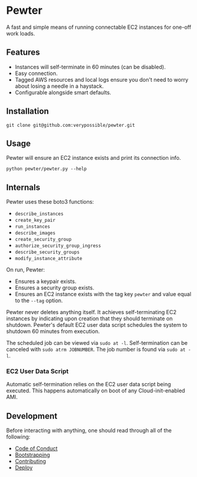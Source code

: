 # Pewter

A fast and simple means of running connectable EC2 instances for one-off work loads.

## Features

- Instances will self-terminate in 60 minutes (can be disabled).
- Easy connection.
- Tagged AWS resources and local logs ensure you don't need to worry about losing a needle in a
  haystack.
- Configurable alongside smart defaults.

## Installation

```shell
git clone git@github.com:verypossible/pewter.git
```

## Usage

Pewter will ensure an EC2 instance exists and print its connection info.

```shell
python pewter/pewter.py --help
```

## Internals

Pewter uses these boto3 functions:

- `describe_instances`
- `create_key_pair`
- `run_instances`
- `describe_images`
- `create_security_group`
- `authorize_security_group_ingress`
- `describe_security_groups`
- `modify_instance_attribute`

On run, Pewter:

- Ensures a keypair exists.
- Ensures a security group exists.
- Ensures an EC2 instance exists with the tag key `pewter` and value equal to the `--tag` option.

Pewter never deletes anything itself. It achieves self-terminating EC2 instances by indicating upon
creation that they should terminate on shutdown. Pewter's default EC2 user data script schedules
the system to shutdown 60 minutes from execution.

The scheduled job can be viewed via `sudo at -l`. Self-termination can be canceled with
`sudo atrm JOBNUMBER`. The job number is found via `sudo at -l`.

### EC2 User Data Script

Automatic self-termination relies on the EC2 user data script being executed. This happens
automatically on boot of any Cloud-init-enabled AMI.

## Development

Before interacting with anything, one should read through all of the following:

- [Code of Conduct](CODE_OF_CONDUCT.md)
- [Bootstrapping](BOOTSTRAPPING.md)
- [Contributing](CONTRIBUTING.md)
- [Deploy](DEPLOY.md)

